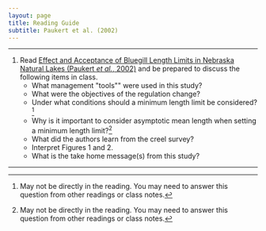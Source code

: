 ```yaml
---
layout: page
title: Reading Guide
subtitle: Paukert et al. (2002)
---
```


----

1. Read [Effect and Acceptance of Bluegill Length Limits in Nebraska Natural Lakes (Paukert *et al.*, 2002)](Paukertetal_2002_BGLengthLimits.pdf) and be prepared to discuss the following items in class.
    * What management "tools"" were used in this study?
    * What were the objectives of the regulation change?
    * Under what conditions should a minimum length limit be considered?[^1]
    * Why is it important to consider asymptotic mean length when setting a minimum length limit?[^1]
    * What did the authors learn from the creel survey?
    * Interpret Figures 1 and 2.
    * What is the take home message(s) from this study?


----
[^1]: May not be directly in the reading.  You may need to answer this question from other readings or class notes.
